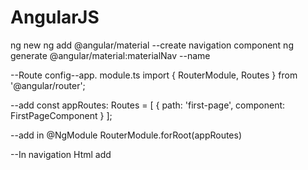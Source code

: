 # AngularJS
ng new <file-name>
ng add @angular/material
--create navigation component
ng generate @angular/material:materialNav --name <myComponentName>


--Route config--app. module.ts
import { RouterModule, Routes } from '@angular/router';

--add
const appRoutes: Routes = [
{ path: 'first-page', component: FirstPageComponent }
];

--add in @NgModule
RouterModule.forRoot(appRoutes)

--In navigation Html add
<router-outlet></router-outlet>


